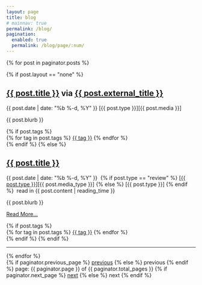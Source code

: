 ```yaml
---
layout: page
title: blog
# mainnav: true
permalink: /blog/
pagination:
  enabled: true
  permalink: /blog/page/:num/
---
```

{% for post in paginator.posts %}
  <article class="blog-entry">
    {% if post.layout == "none" %}
      <h2>
        <a class="blog-link" href="{{ post.external_url }}">{{ post.title }}</a> via <a class="blog-link" href="{{ post.external_main }}">{{ post.external_title }}</a>
      </h2>
      <p>{{ post.date | date: "%b %-d, %Y" }} [{{ post.type }}][{{ post.media }}]</p>
      <p>{{ post.blurb }}</p>
      {% if post.tags %}
      <div class="post-tags">
        {% for tag in post.tags %}
          <a class="tag-button" href="{{ site.baseurl }}/tags/#{{ tag }}">{{ tag }}</a>
        {% endfor %}
      </div>
      {% endif %}
    {% else %}
      <h2>
        <a class="blog-link" href="{{ post.url | prepend: site.baseurl }}">{{ post.title }}</a>
      </h2>
      <p>{{ post.date | date: "%b %-d, %Y" }}&nbsp; 
      {% if post.type == "review" %}
        [<a href="/reviews">{{ post.type }}</a>][{{ post.media_type }}]
      {% else %}
        [{{ post.type }}]  
      {% endif %}
      &nbsp;<span class="reading_time">read in {{ post.content | reading_time }}</span></p>
      <p>{{ post.blurb }}</p>
      <p><a class="blog-link" href="{{ post.url | prepend: site.baseurl }}">Read More...</a></p>
      {% if post.tags %}
      <div class="post-tags">
        {% for tag in post.tags %}
          <a class="tag-button" href="{{ site.baseurl }}/tags/#{{ tag }}">{{ tag }}</a>
        {% endfor %}
      </div>
      {% endif %}
    {% endif %}
  </article>
  <hr />
{% endfor %}

<!-- Pagination links -->
<div class="pagination">
  {% if paginator.previous_page %}
    <a href="{{ paginator.previous_page_path }}" class="previous">
      previous</a>
  {% else %}
    <span class="previous">previous</span>
  {% endif %}
  <span class="page_number ">
    page: {{ paginator.page }} of {{ paginator.total_pages }}
  </span>
  {% if paginator.next_page %}
    <a href="{{ paginator.next_page_path }}" class="next">next</a>
  {% else %}
    <span class="next ">next</span>
  {% endif %}
</div>